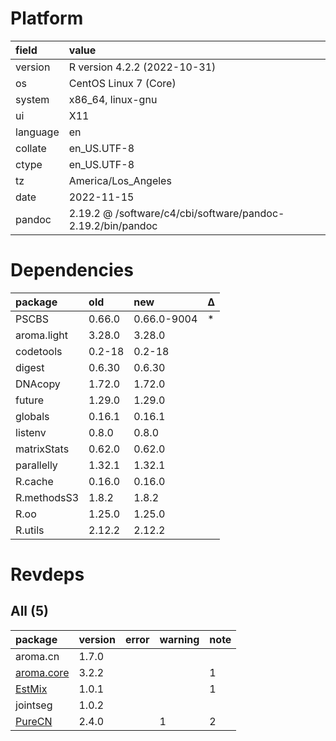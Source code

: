 # Platform

|field    |value                                                       |
|:--------|:-----------------------------------------------------------|
|version  |R version 4.2.2 (2022-10-31)                                |
|os       |CentOS Linux 7 (Core)                                       |
|system   |x86_64, linux-gnu                                           |
|ui       |X11                                                         |
|language |en                                                          |
|collate  |en_US.UTF-8                                                 |
|ctype    |en_US.UTF-8                                                 |
|tz       |America/Los_Angeles                                         |
|date     |2022-11-15                                                  |
|pandoc   |2.19.2 @ /software/c4/cbi/software/pandoc-2.19.2/bin/pandoc |

# Dependencies

|package     |old    |new         |Δ  |
|:-----------|:------|:-----------|:--|
|PSCBS       |0.66.0 |0.66.0-9004 |*  |
|aroma.light |3.28.0 |3.28.0      |   |
|codetools   |0.2-18 |0.2-18      |   |
|digest      |0.6.30 |0.6.30      |   |
|DNAcopy     |1.72.0 |1.72.0      |   |
|future      |1.29.0 |1.29.0      |   |
|globals     |0.16.1 |0.16.1      |   |
|listenv     |0.8.0  |0.8.0       |   |
|matrixStats |0.62.0 |0.62.0      |   |
|parallelly  |1.32.1 |1.32.1      |   |
|R.cache     |0.16.0 |0.16.0      |   |
|R.methodsS3 |1.8.2  |1.8.2       |   |
|R.oo        |1.25.0 |1.25.0      |   |
|R.utils     |2.12.2 |2.12.2      |   |

# Revdeps

## All (5)

|package    |version |error |warning |note |
|:----------|:-------|:-----|:-------|:----|
|aroma.cn   |1.7.0   |      |        |     |
|[aroma.core](problems.md#aromacore)|3.2.2   |      |        |1    |
|[EstMix](problems.md#estmix)|1.0.1   |      |        |1    |
|jointseg   |1.0.2   |      |        |     |
|[PureCN](problems.md#purecn)|2.4.0   |      |1       |2    |

